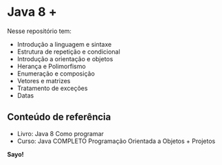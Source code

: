 # Java 8 +

Nesse repositório tem:

- Introdução a linguagem e sintaxe
- Estrutura de repetição e condicional
- Introdução a orientação e objetos
- Herança e Polimorfismo
- Enumeração e composição
- Vetores e matrizes
- Tratamento de exceções
- Datas

## Conteúdo de referência

- Livro: Java 8 Como programar
- Curso: Java COMPLETO Programação Orientada a Objetos + Projetos

**Sayo!**
